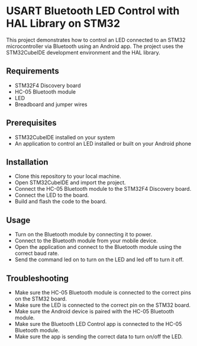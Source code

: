# USART Bluetooth LED Control with HAL Library on STM32
This project demonstrates how to control an LED connected to an STM32 microcontroller via Bluetooth using an Android app. The project uses the STM32CubeIDE development environment and the HAL library.
## Requirements
- STM32F4 Discovery board
- HC-05 Bluetooth module
- LED
- Breadboard and jumper wires
## Prerequisites
- STM32CubeIDE installed on your system
- An application to control an LED installed or built on your Android phone
## Installation
- Clone this repository to your local machine.
- Open STM32CubeIDE and import the project.
- Connect the HC-05 Bluetooth module to the STM32F4 Discovery board.
- Connect the LED to the board.
- Build and flash the code to the board.
## Usage
- Turn on the Bluetooth module by connecting it to power.
- Connect to the Bluetooth module from your mobile device.
- Open the application and connect to the Bluetooth module using the correct baud rate.
- Send the command led on to turn on the LED and led off to turn it off.

## Troubleshooting
- Make sure the HC-05 Bluetooth module is connected to the correct pins on the STM32 board.
- Make sure the LED is connected to the correct pin on the STM32 board.
- Make sure the Android device is paired with the HC-05 Bluetooth module.
- Make sure the Bluetooth LED Control app is connected to the HC-05 Bluetooth module.
- Make sure the app is sending the correct data to turn on/off the LED.

